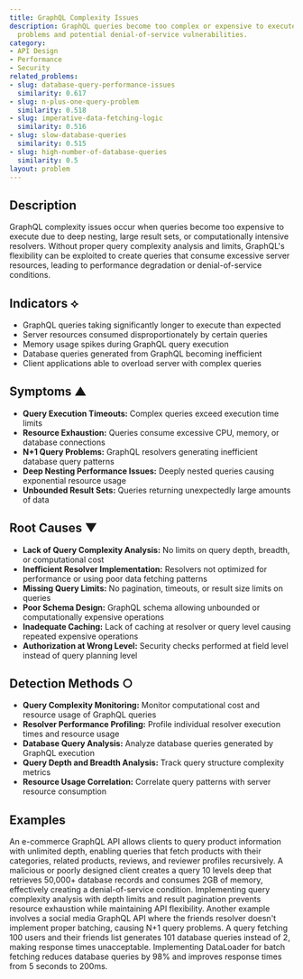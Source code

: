 ```yaml
---
title: GraphQL Complexity Issues
description: GraphQL queries become too complex or expensive to execute, causing performance
  problems and potential denial-of-service vulnerabilities.
category:
- API Design
- Performance
- Security
related_problems:
- slug: database-query-performance-issues
  similarity: 0.617
- slug: n-plus-one-query-problem
  similarity: 0.518
- slug: imperative-data-fetching-logic
  similarity: 0.516
- slug: slow-database-queries
  similarity: 0.515
- slug: high-number-of-database-queries
  similarity: 0.5
layout: problem
---
```


## Description

GraphQL complexity issues occur when queries become too expensive to execute due to deep nesting, large result sets, or computationally intensive resolvers. Without proper query complexity analysis and limits, GraphQL's flexibility can be exploited to create queries that consume excessive server resources, leading to performance degradation or denial-of-service conditions.

## Indicators ⟡

- GraphQL queries taking significantly longer to execute than expected
- Server resources consumed disproportionately by certain queries
- Memory usage spikes during GraphQL query execution
- Database queries generated from GraphQL becoming inefficient
- Client applications able to overload server with complex queries

## Symptoms ▲

- **Query Execution Timeouts:** Complex queries exceed execution time limits
- **Resource Exhaustion:** Queries consume excessive CPU, memory, or database connections
- **N+1 Query Problems:** GraphQL resolvers generating inefficient database query patterns
- **Deep Nesting Performance Issues:** Deeply nested queries causing exponential resource usage
- **Unbounded Result Sets:** Queries returning unexpectedly large amounts of data

## Root Causes ▼

- **Lack of Query Complexity Analysis:** No limits on query depth, breadth, or computational cost
- **Inefficient Resolver Implementation:** Resolvers not optimized for performance or using poor data fetching patterns
- **Missing Query Limits:** No pagination, timeouts, or result size limits on queries
- **Poor Schema Design:** GraphQL schema allowing unbounded or computationally expensive operations
- **Inadequate Caching:** Lack of caching at resolver or query level causing repeated expensive operations
- **Authorization at Wrong Level:** Security checks performed at field level instead of query planning level

## Detection Methods ○

- **Query Complexity Monitoring:** Monitor computational cost and resource usage of GraphQL queries
- **Resolver Performance Profiling:** Profile individual resolver execution times and resource usage
- **Database Query Analysis:** Analyze database queries generated by GraphQL execution
- **Query Depth and Breadth Analysis:** Track query structure complexity metrics
- **Resource Usage Correlation:** Correlate query patterns with server resource consumption

## Examples

An e-commerce GraphQL API allows clients to query product information with unlimited depth, enabling queries that fetch products with their categories, related products, reviews, and reviewer profiles recursively. A malicious or poorly designed client creates a query 10 levels deep that retrieves 50,000+ database records and consumes 2GB of memory, effectively creating a denial-of-service condition. Implementing query complexity analysis with depth limits and result pagination prevents resource exhaustion while maintaining API flexibility. Another example involves a social media GraphQL API where the friends resolver doesn't implement proper batching, causing N+1 query problems. A query fetching 100 users and their friends list generates 101 database queries instead of 2, making response times unacceptable. Implementing DataLoader for batch fetching reduces database queries by 98% and improves response times from 5 seconds to 200ms.